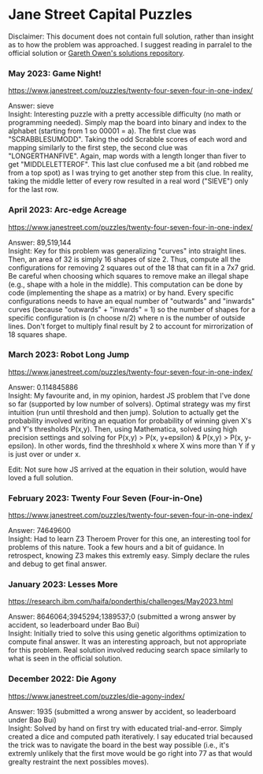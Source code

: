 # Jane Street Capital Puzzles

Disclaimer: This document does not contain full solution, rather than insight as to how the problem was approached. I suggest reading in parralel to the official solution or [Gareth Owen's solutions repository](https://github.com/gowen100/Jane-Street-Solutions).

### May 2023: Game Night! <br>
https://www.janestreet.com/puzzles/twenty-four-seven-four-in-one-index/

Answer: sieve <br>
Insight: Interesting puzzle with a pretty accessible difficulty (no math or programming needed). Simply map the board into binary and index to the alphabet (starting from 1 so 00001 = a). The first clue was "SCRABBLESUMODD". Taking the odd Scrabble scores of each word and mapping similarly to the first step, the second clue was "LONGERTHANFIVE". Again, map words with a length longer than fiver to get "MIDDLELETTEROF". This last clue confused me a bit (and robbed me from a top spot) as I was trying to get another step from this clue. In reality, taking the middle letter of every row resulted in a real word ("SIEVE") only for the last row.

### April 2023: Arc-edge Acreage <br>
https://www.janestreet.com/puzzles/twenty-four-seven-four-in-one-index/

Answer: 89,519,144 <br>
Insight: Key for this problem was generalizing "curves" into straight lines. Then, an area of 32 is simply 16 shapes of size 2. Thus, compute all the configurations for removing 2 squares out of the 18 that can fit in a 7x7 grid. Be careful when choosing which squares to remove make an illegal shape (e.g., shape with a hole in the middle). This computation can be done by code (implementing the shape as a matrix) or by hand. Every specific configurations needs to have an equal number of "outwards" and "inwards" curves (because "outwards" + "inwards" = 1) so the number of shapes for a specific configuration is (n choose n/2) where n is the number of outside lines. Don't forget to multiply final result by 2 to account for mirrorization of 18 squares shape.

### March 2023: Robot Long Jump <br>
https://www.janestreet.com/puzzles/twenty-four-seven-four-in-one-index/

Answer: 0.114845886 <br>
Insight: My favourite and, in my opinion, hardest JS problem that I've done so far (supported by low number of solvers). Optimal strategy was my first intuition (run until threshold and then jump). Solution to actually get the probability involved writing an equation for probability of winning given X's and Y's thresholds P(x,y). Then, using Mathematica, solved using high precision settings and solving for P(x,y) > P(x, y+epsilon) & P(x,y) > P(x, y-epsilon). In other words, find the threshhold x where X wins more than Y if y is just over or under x. 

Edit: Not sure how JS arrived at the equation in their solution, would have loved a full solution.

### February 2023: Twenty Four Seven (Four-in-One)<br>
https://www.janestreet.com/puzzles/twenty-four-seven-four-in-one-index/

Answer: 74649600 <br>
Insight: Had to learn Z3 Theroem Prover for this one, an interesting tool for problems of this nature. Took a few hours and a bit of guidance. In retrospect, knowing Z3 makes this extremly easy. Simply declare the rules and debug to get final answer.

### January 2023: Lesses More<br>
https://research.ibm.com/haifa/ponderthis/challenges/May2023.html

Answer: 8646064;3945294;1389537;0 (submitted a wrong answer by accident, so leaderboard under Bao Bui)<br>
Insight: Initially tried to solve this using genetic algorithms optimization to compute final answer. It was 
an interesting approach, but not appropriate for this problem. Real solution involved reducing search space similarly to what is seen in the official solution.

### December 2022: Die Agony<br>
https://www.janestreet.com/puzzles/die-agony-index/

Answer: 1935 (submitted a wrong answer by accident, so leaderboard under Bao Bui)<br>
Insight: Solved by hand on first try with educated trial-and-error. Simply created a dice and computed path
iteratively. I say educated trial becaused the trick was to navigate the board in the best way possible (i.e.,
it's extremly unlikely that the first move would be go right into 77 as that would grealty restraint the next
possibles moves).
